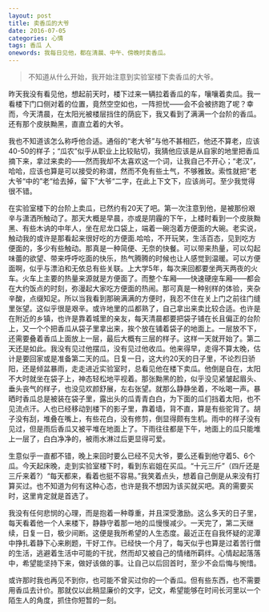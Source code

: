 ```yaml
---
layout: post
title: 卖香瓜的大爷
date: 2016-07-05
categories: 心情 
tags: 香瓜 人
onewords: 我每日见他，都在清晨、中午、傍晚时卖香瓜。
---
```

> 不知道从什么开始，我开始注意到实验室楼下卖香瓜的大爷。

昨天我没有看见他，想起前天时，楼下过来一辆拉着香瓜的车，嚷嚷着卖瓜。我一看楼下门口侧对着的位置，竟然空空如也，一阵担忧——会不会被挤跑了呢？幸而，今天清晨，在太阳光被楼层挡住的荫庇下，我又看到了满满一个台阶的香瓜。还有那个皮肤黝黑，直直立着的大爷。

我也不知道该怎么称呼他合适。通俗的“老大爷”与他不甚相匹，他还不算老，应该40-50的样子；“瓜农”似乎从职业上比较贴切，我猜他应该是从自家的地里把香瓜摘下来，拿过来卖的——然而我却不太喜欢这一个词，让我自己不开心；“老汉”，哈哈，应该也算是可以接受的称谓，然而不免有些土气，不够雅致。索性就把”老大爷“中的”老“给去掉，留下”大爷“二字，在此上下文下，应该尚可。至少我觉得很不错。

在实验室楼下的台阶上卖瓜，已然约有20天了吧。第一次注意到他，是被那份艰辛与潇洒所触动了。那天大概是早晨，亦或是阴霾的下午，上楼时看到一个皮肤黝黑、有些木讷的中年人，坐在尼龙口袋上，端着一碗泡着方便面的大碗。老实说，触动我的或许是那看起来很好吃的方便面.哈哈，不开玩笑，生活百态，见到吃方便面的，多少有些触动。那真是一种简便、无奈的快餐。可以带来热量，可以勾起味蕾的欲望、带来呼呼吃面的快乐，热气腾腾的时候也让人感觉到温暖。可以方便面啊，似乎与漂泊和无依总有些关联。上大学5年，每次来回都要坐两天两夜的火车。火车上主要的热量来源就是方便面了。而整个车厢——快速硬座车厢——都会在大约饭点的时刻，弥漫起大家吃方便面的热闹。那可真是一种别样的体验，夹杂辛酸，点缀知足。所以当我看到那碗满满的方便时，我忍不住在关上门之前往门缝里张望。这似乎很是艰辛。或许地里的瓜都熟了，自己拿出来卖比较合适。也许是在附近的乡镇，也许是靠着城里的亲友，每天清晨都要把袋子铺在长且偏正的台阶上，又一个个把香瓜从袋子里拿出来，挨个放在铺着袋子的地面上。一层放不下，还需要叠着香瓜上面放上一层，最后大概有三层的样子。这样一天就开始了。第二天还是如此。我没有见过他摆瓜，没有见过他收瓜。他来得早，走得不算太晚，估计是要回家或是准备第二天的瓜。日复一日，这大约20天的日子里，不论烈日骄阳，还是倾盆暴雨，走走进近实验室时，总看见他在楼下卖瓜。他倒是自在，太阳不大时就坐在袋子上，神态轻松地平视着。那张黝黑的脸，似乎没见紧皱起眉头、垂头丧气的样子，也没见欢颜舒展，左右张望。就那么静静坐着，不吆喝一声。暴晒时香瓜总是被装在袋子里，露出头的瓜青青白白，为下面的瓜们挡着太阳，也不见流点汗。人也已经移动到楼下的影子里，靠着墙，背不直，算是有些驼背了。胡子没有刮，堆叠在嘴上，有些花白，没有修剪，倒显得颇有生机。雨中的样子没有见过，但是雨后香瓜又被平堆在地面上了。下雨往往都是下午，地面上的瓜只能堆上一层了，白白净净的，被雨水淋过后更显得可爱。

生意似乎一直都不错，晚上来回时要么已经不见大爷，要么还看到他守着5、6个瓜。今天起床晚，走到实验室楼下时，看到东岩姐在买瓜。“十元三斤”（四斤还是三斤来着?）“每天都来，看着也挺不容易。”我笑着点头，想着自己倒是从来没有打算买过。也不知道为何有这种心态，也许是我不想因为该买就买吧。真的需要买时，这里肯定就是首选了。

我没有任何悲悯的心理，而是抱着一种尊重，并且深受激励。这么多天的日子里，每天看着他一个人来楼下，静静守着那一地的瓜慢慢减少。一天完了，第二天继续，日复一日，极少间断。这便是我所希望的人生态度。最近正在自我怀疑的泥潭中挣扎着静下心来刷题，干好工作。已经快一个月了，每天似乎也算是过着苦行僧的生活，逃避着生活中可能的干扰，然而却又被自己的情绪所羁绊。心情起起落落中，希望能坚持下来，做好该做的事。让自己以后回首时，至少不会后悔与惋惜。

或许那时我也再见不到你，也可能不曾买过你的一个香瓜。但有些东西，也不需要用香瓜去计价。那就仅以此稍显廉价的文字，记文，希望能够在时间长河里以一个陌生人的角度，抓住你短暂的一刻。